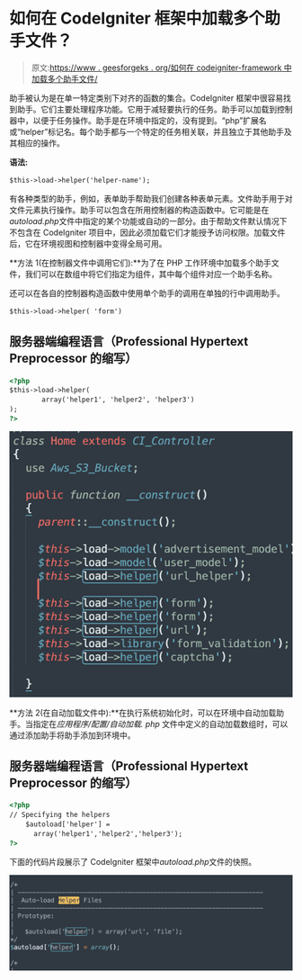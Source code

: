 # 如何在 CodeIgniter 框架中加载多个助手文件？

> 原文:[https://www . geesforgeks . org/如何在 codeigniter-framework 中加载多个助手文件/](https://www.geeksforgeeks.org/how-to-load-multiple-helper-files-in-codeigniter-framework/)

助手被认为是在单一特定类别下对齐的函数的集合。CodeIgniter 框架中很容易找到助手。它们主要处理程序功能。它用于减轻要执行的任务。助手可以加载到控制器中，以便于任务操作。助手是在环境中指定的，没有提到。“php”扩展名或“helper”标记名。每个助手都与一个特定的任务相关联，并且独立于其他助手及其相应的操作。

**语法:**

```html
$this->load->helper('helper-name');
```

有各种类型的助手，例如，表单助手帮助我们创建各种表单元素。文件助手用于对文件元素执行操作。助手可以包含在所用控制器的构造函数中。它可能是在*autoload.php*文件中指定的某个功能或自动的一部分。由于帮助文件默认情况下不包含在 CodeIgniter 项目中，因此必须加载它们才能授予访问权限。加载文件后，它在环境视图和控制器中变得全局可用。

**方法 1(在控制器文件中调用它们):**为了在 PHP 工作环境中加载多个助手文件，我们可以在数组中将它们指定为组件，其中每个组件对应一个助手名称。

还可以在各自的控制器构造函数中使用单个助手的调用在单独的行中调用助手。

```html
$this->load->helper( 'form')
```

## 服务器端编程语言（Professional Hypertext Preprocessor 的缩写）

```html
<?php
$this->load->helper(
        array('helper1', 'helper2', 'helper3')
);
?>
```

![](img/8960342b3a5a04bac9eb5c866d870beb.png)

**方法 2(在自动加载文件中):**在执行系统初始化时，可以在环境中自动加载助手。当指定在*应用程序/配置/自动加载. php* 文件中定义的自动加载数组时，可以通过添加助手将助手添加到环境中。

## 服务器端编程语言（Professional Hypertext Preprocessor 的缩写）

```html
<?php
// Specifying the helpers
    $autoload['helper'] = 
      array('helper1','helper2','helper3');
?>
```

下面的代码片段展示了 CodeIgniter 框架中*autoload.php*文件的快照。

![](img/3e02f65f02fa302152bf8a4ce24c28e8.png)